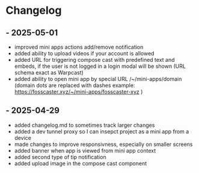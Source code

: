 # Changelog

## - 2025-05-01

- improved mini apps actions add/remove notification
- added ability to upload videos if your account is allowed
- added URL for triggering compose cast with predefined text and embeds, if the user is not logged in a login modal will be shown (URL schema exact as Warpcast)
- added ability to open mini app by special URL /~/mini-apps/domain (domain dots are replaced with dashes example: https://fosscaster.xyz/~/mini-apps/fosscaster-xyz )

## - 2025-04-29

- added changelog.md to sometimes track larger changes
- added a dev tunnel proxy so I can insepct project as a mini app from a device
- made changes to improve responsivness, especially on smaller screens
- added banner when app is viewed from mini app context
- added second type of tip notification
- added upload image in the compose cast component
